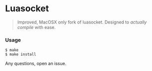# Luasocket

> Improved, MacOSX only fork of luasocket. Designed to *actually compile* with ease.

### Usage
```
$ make
$ make install
```

Any questions, open an issue.